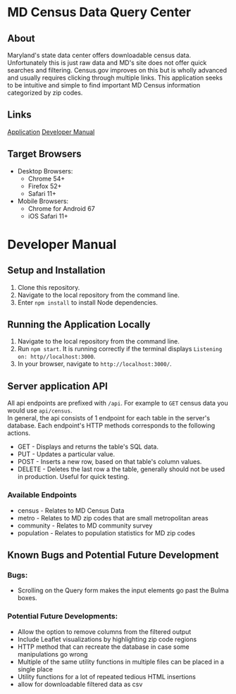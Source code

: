 # MD Census Data Query Center

## About
Maryland's state data center offers downloadable census data. Unfortunately this is just raw data and MD's site does not offer quick searches and filtering. Census.gov improves on this but is wholly advanced and usually requires clicking through multiple links. This application seeks to be intuitive and simple to find important MD Census information
categorized by zip codes.

## Links
[Application](https://whispering-crag-98583.herokuapp.com/)
[Developer Manual](https://github.com/noncomplex/Group5-Final-INST377FALL2021#developer-manual)

## Target Browsers
* Desktop Browsers:
  * Chrome 54+
  * Firefox 52+
  * Safari 11+
* Mobile Browsers:
  * Chrome for Android 67
  * iOS Safari 11+

# Developer Manual
## Setup and Installation
1. Clone this repository.
2. Navigate to the local repository from the command line.
3. Enter ```npm install``` to install Node dependencies.

## Running the Application Locally
1. Navigate to the local repository from the command line.
2. Run ```npm start```. It is running correctly if the terminal displays `Listening on: http//localhost:3000`.
3. In your browser, navigate to ```http://localhost:3000/```.


## Server application API
All api endpoints are prefixed with `/api`. For example to `GET` census data you would use `api/census`.\
In general, the api consists of 1 endpoint for each table in the server's database. Each endpoint's HTTP methods corresponds to the following
actions.
* GET - Displays and returns the table's SQL data.
* PUT - Updates a particular value.
* POST - Inserts a new row, based on that table's column values.
* DELETE - Deletes the last row a the table, generally should not be used in production. Useful for quick testing.

### Available Endpoints
* census - Relates to MD Census Data
* metro - Relates to MD zip codes that are small metropolitan areas
* community - Relates to MD community survey
* population - Relates to population statistics for MD zip codes 

## Known Bugs and Potential Future Development
### Bugs:
- Scrolling on the Query form makes the input elements go past the Bulma boxes.

### Potential Future Developments: 
- Allow the option to remove columns from the filtered output
- Include Leaflet visualizations by highlighting zip code regions
- HTTP method that can recreate the database in case some manipulations go wrong
- Multiple of the same utility functions in multiple files can be placed in a single place
- Utility functions for a lot of repeated tedious HTML insertions
- allow for downloadable filtered data as csv
